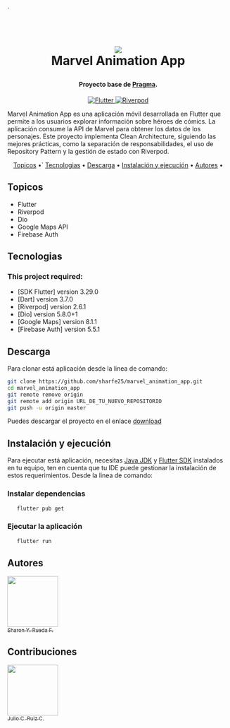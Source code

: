 `<h1 align="center">
  <br>
  <a href="http://www.amitmerchant.com/electron-markdownify"><img src="https://f.hubspotusercontent20.net/hubfs/2829524/Copia%20de%20LOGOTIPO_original-2.png"></a>
  <br>
  Marvel Animation App
  <br>
</h1>

<h4 align="center">Proyecto base de <a href="https://github.com/karatelabs/karate" target="_blank">Pragma</a>.</h4>

<p align="center">
  <a href="https://docs.flutter.dev/release/archive">
    <img src="https://img.shields.io/badge/Flutter-3.29.0-blue" alt="Flutter">
  </a>
  <a href="https://riverpod.dev/es/">
    <img src="https://img.shields.io/badge/Riverpod-purple" alt="Riverpod">
  </a>
</p>
Marvel Animation App es una aplicación móvil desarrollada en Flutter que permite a los usuarios explorar información sobre héroes de cómics. La aplicación consume la API de Marvel para obtener los datos de los personajes. Este proyecto implementa  Clean Architecture, siguiendo las mejores prácticas, como la separación de responsabilidades, el uso de Repository Pattern y la gestión de estado con Riverpod.

<p align="center">
  <a href="#topicos">Topicos</a> •`
  <a href="#tecnologias">Tecnologias</a> •
  <a href="#descarga">Descarga</a> •
  <a href="#instalación-y-ejecución">Instalación y ejecución</a> •
  <a href="#autores">Autores</a> •
</p>

## Topicos

* Flutter
* Riverpod
* Dio
* Google Maps API
* Firebase Auth

## Tecnologias
### This project required:
- [SDK Flutter] version 3.29.0
- [Dart] version 3.7.0
- [Riverpod] version 2.6.1
- [Dio] version 5.8.0+1
- [Google Maps] version 8.1.1
- [Firebase Auth] version 5.5.1

## Descarga
Para clonar está aplicación desde la linea de comando:

```bash
git clone https://github.com/sharfe25/marvel_animation_app.git
cd marvel_animation_app
git remote remove origin
git remote add origin URL_DE_TU_NUEVO_REPOSITORIO
git push -u origin master
```

Puedes descargar el proyecto en el enlace [download](https://github.com/sharon-rueda/marvel_animation_app) 

## Instalación y ejecución

Para ejecutar está aplicación, necesitas [Java JDK](https://www.oracle.com/java/technologies/downloads/) y [Flutter SDK](https://docs.flutter.dev/release/archive) instalados en tu equipo, ten en cuenta que tu IDE puede gestionar la instalación de estos requerimientos. Desde la linea de comando:

### Instalar dependencias
```bash
   flutter pub get
   ```
 ### Ejecutar la aplicación
```bash
   flutter run
   ```

## Autores


 [<img src="https://avatars.githubusercontent.com/u/51301940?s=400&u=59904da5265ef21c498b68373ed0bdb3f2c16127&v=4" width=115><br><sub>Sharon Y. Rueda F.</sub>](https://github.com/sharon-rueda) <br/>

 ## Contribuciones

 [<img src="https://avatars.githubusercontent.com/u/123127792?v=4" width=115><br><sub>Julio C. Ruiz C.</sub>](https://github.com/juliocruizc) <br/> 

